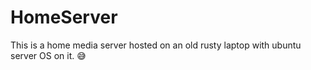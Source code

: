 # HomeServer
This is a home media server hosted on an old rusty laptop with ubuntu server OS on it. 😅
